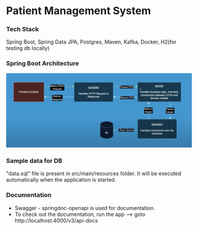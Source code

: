 # Patient Management System

### Tech Stack
Spring Boot, Spring Data JPA, Postgres, Maven, Kafka, Docker, H2(for testing db locally)

### Spring Boot Architecture
![Spring-Boot-Architecture](https://github.com/naveen-v-v/patient-management-system/blob/dev/springboot-architecture.png)

### Sample data for DB
"data.sql" file is present in src/main/resources folder. It will be executed automatically when the application is started.

### Documentation
- Swagger - springdoc-openapi is used for documentation.
- To check out the documentation, run the app --> goto http://localhost:4000/v3/api-docs